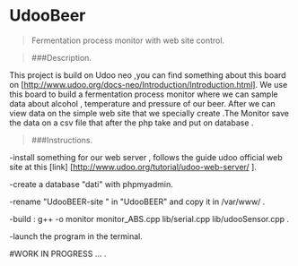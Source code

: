 # UdooBeer

>Fermentation process monitor with web site control.

>###Description.

This project is build on Udoo neo ,you can find something about this board on [http://www.udoo.org/docs-neo/Introduction/Introduction.html].
We use this board to build a fermentation process monitor where we can sample data about alcohol , temperature and pressure of our beer. After we can view data on the simple web site that we specially create .The Monitor save the data on a csv file that after the php take and put on database . 


>###Instructions.

  -install something for our web server , follows the guide udoo official web site  at this [link]          [http://www.udoo.org/tutorial/udoo-web-server/ ].

  -create a database  "dati" with phpmyadmin. 

  -rename "UdooBEER-site " in "UdooBEER" and copy it in /var/www/ .

  -build : g++ -o monitor monitor_ABS.cpp lib/serial.cpp lib/udooSensor.cpp .
  
  -launch the program in the terminal.
  
  

#WORK IN PROGRESS ... .
